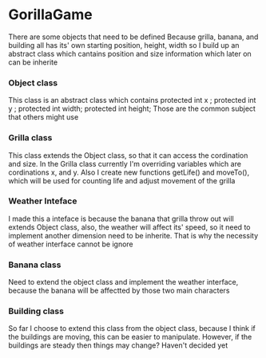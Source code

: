 # GorillaGame
There are some objects that need to be defined
Because grilla, banana, and building all has its' own starting position, height, width so I build up an abstract class which cantains position and size information which later on can be inherite

### Object class
This class is an abstract class which contains
protected  int  x  ;
protected  int  y  ;
protected  int width;
protected  int height;
Those are the common subject that others might use

### Grilla class
This class extends the Object class, so that it can access the cordination and size.
In the Grilla class currently I'm overriding variables which are cordinations x, and y. Also I create new functions getLife() and moveTo(), which will be used for counting life and adjust movement of the grilla

### Weather Inteface
I made this a inteface is because the banana that grilla throw out will extends Object class, also, the weather will affect its' speed, so it need to implement another dimension need to be inherite. That is why the necessity of weather interface cannot be ignore

### Banana class
Need to extend the object class and implement the weather interface, because the banana will be affectted by those two main characters

### Building class
So far I choose to extend this class from the object class, because I think if the buildings are moving, this can be easier to manipulate. However, if the buildings are steady then things may change? Haven't decided yet
